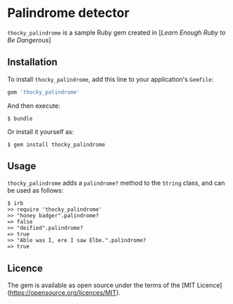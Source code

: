 # Palindrome detector

`thocky_palindrome` is a sample Ruby gem created in [*Learn Enough Ruby to Be Dangerous*]


## Installation

To install `thocky_palindrome`, add this line to your application's `Gemfile`:

```ruby
gem 'thocky_palindrome'
```

And then execute:

    $ bundle

Or install it yourself as:

    $ gem install thocky_palindrome

## Usage

`thocky_palindrome` adds a `palindrome?` method to the `String` class, and can be used as follows:

```
$ irb
>> require 'thocky_palindrome'
>> "honey badger".palindrome?
=> false
>> "deified".palindrome?
=> true
>> "Able was I, ere I saw Elbe.".palindrome?
=> true
```

## Licence

The gem is available as open source under the terms of the [MIT Licence] (https://opensource.org/licences/MIT).
